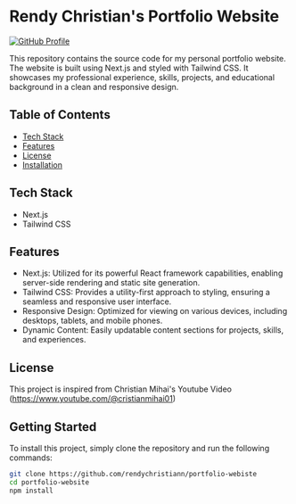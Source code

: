 # Rendy Christian's Portfolio Website

[![GitHub Profile](https://img.shields.io/badge/GitHub-Profile-green)](https://github.com/rendychristiann)

This repository contains the source code for my personal portfolio website. The website is built using Next.js and styled with Tailwind CSS. It showcases my professional experience, skills, projects, and educational background in a clean and responsive design.

## Table of Contents
- [Tech Stack](#Tech-Stack)
- [Features](#Features)
- [License](#license)
- [Installation](#Installation)

## Tech Stack
* Next.js
* Tailwind CSS

## Features
- Next.js: Utilized for its powerful React framework capabilities, enabling server-side rendering and static site generation.
- Tailwind CSS: Provides a utility-first approach to styling, ensuring a seamless and responsive user interface.
- Responsive Design: Optimized for viewing on various devices, including desktops, tablets, and mobile phones.
- Dynamic Content: Easily updatable content sections for projects, skills, and experiences.
  
## License
This project is inspired from Christian Mihai's Youtube Video (https://www.youtube.com/@cristianmihai01)

## Getting Started
To install this project, simply clone the repository and run the following commands:

```bash
git clone https://github.com/rendychristiann/portfolio-webiste
cd portfolio-website
npm install


